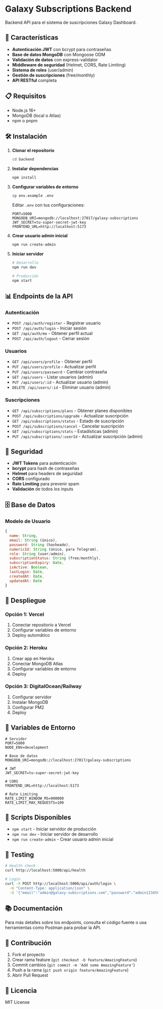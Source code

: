 # Galaxy Subscriptions Backend

Backend API para el sistema de suscripciones Galaxy Dashboard.

## 🚀 Características

- **Autenticación JWT** con bcrypt para contraseñas
- **Base de datos MongoDB** con Mongoose ODM
- **Validación de datos** con express-validator
- **Middleware de seguridad** (Helmet, CORS, Rate Limiting)
- **Sistema de roles** (user/admin)
- **Gestión de suscripciones** (free/monthly)
- **API RESTful** completa

## 📋 Requisitos

- Node.js 16+
- MongoDB (local o Atlas)
- npm o pnpm

## 🛠️ Instalación

1. **Clonar el repositorio**
   ```bash
   cd backend
   ```

2. **Instalar dependencias**
   ```bash
   npm install
   ```

3. **Configurar variables de entorno**
   ```bash
   cp env.example .env
   ```
   
   Editar `.env` con tus configuraciones:
   ```env
   PORT=5000
   MONGODB_URI=mongodb://localhost:27017/galaxy-subscriptions
   JWT_SECRET=tu-super-secret-jwt-key
   FRONTEND_URL=http://localhost:5173
   ```

4. **Crear usuario admin inicial**
   ```bash
   npm run create-admin
   ```

5. **Iniciar servidor**
   ```bash
   # Desarrollo
   npm run dev
   
   # Producción
   npm start
   ```

## 📊 Endpoints de la API

### Autenticación
- `POST /api/auth/register` - Registrar usuario
- `POST /api/auth/login` - Iniciar sesión
- `GET /api/auth/me` - Obtener perfil actual
- `POST /api/auth/logout` - Cerrar sesión

### Usuarios
- `GET /api/users/profile` - Obtener perfil
- `PUT /api/users/profile` - Actualizar perfil
- `PUT /api/users/password` - Cambiar contraseña
- `GET /api/users` - Listar usuarios (admin)
- `PUT /api/users/:id` - Actualizar usuario (admin)
- `DELETE /api/users/:id` - Eliminar usuario (admin)

### Suscripciones
- `GET /api/subscriptions/plans` - Obtener planes disponibles
- `POST /api/subscriptions/upgrade` - Actualizar suscripción
- `GET /api/subscriptions/status` - Estado de suscripción
- `POST /api/subscriptions/cancel` - Cancelar suscripción
- `GET /api/subscriptions/stats` - Estadísticas (admin)
- `PUT /api/subscriptions/:userId` - Actualizar suscripción (admin)

## 🔐 Seguridad

- **JWT Tokens** para autenticación
- **bcrypt** para hash de contraseñas
- **Helmet** para headers de seguridad
- **CORS** configurado
- **Rate Limiting** para prevenir spam
- **Validación** de todos los inputs

## 🗄️ Base de Datos

### Modelo de Usuario
```javascript
{
  name: String,
  email: String (único),
  password: String (hasheado),
  numericId: String (único, para Telegram),
  role: String (user/admin),
  subscriptionStatus: String (free/monthly),
  subscriptionExpiry: Date,
  isActive: Boolean,
  lastLogin: Date,
  createdAt: Date,
  updatedAt: Date
}
```

## 🚀 Despliegue

### Opción 1: Vercel
1. Conectar repositorio a Vercel
2. Configurar variables de entorno
3. Deploy automático

### Opción 2: Heroku
1. Crear app en Heroku
2. Conectar MongoDB Atlas
3. Configurar variables de entorno
4. Deploy

### Opción 3: DigitalOcean/Railway
1. Configurar servidor
2. Instalar MongoDB
3. Configurar PM2
4. Deploy

## 🔧 Variables de Entorno

```env
# Servidor
PORT=5000
NODE_ENV=development

# Base de datos
MONGODB_URI=mongodb://localhost:27017/galaxy-subscriptions

# JWT
JWT_SECRET=tu-super-secret-jwt-key

# CORS
FRONTEND_URL=http://localhost:5173

# Rate Limiting
RATE_LIMIT_WINDOW_MS=900000
RATE_LIMIT_MAX_REQUESTS=100
```

## 📝 Scripts Disponibles

- `npm start` - Iniciar servidor de producción
- `npm run dev` - Iniciar servidor de desarrollo
- `npm run create-admin` - Crear usuario admin inicial

## 🧪 Testing

```bash
# Health check
curl http://localhost:5000/api/health

# Login
curl -X POST http://localhost:5000/api/auth/login \
  -H "Content-Type: application/json" \
  -d '{"email":"admin@galaxy-subscriptions.com","password":"admin123456"}'
```

## 📚 Documentación

Para más detalles sobre los endpoints, consulta el código fuente o usa herramientas como Postman para probar la API.

## 🤝 Contribución

1. Fork el proyecto
2. Crear rama feature (`git checkout -b feature/AmazingFeature`)
3. Commit cambios (`git commit -m 'Add some AmazingFeature'`)
4. Push a la rama (`git push origin feature/AmazingFeature`)
5. Abrir Pull Request

## 📄 Licencia

MIT License 